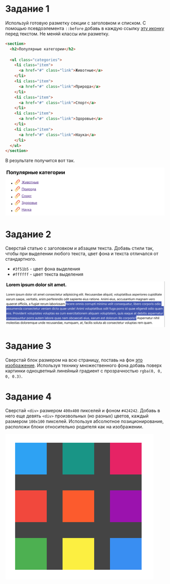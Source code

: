 # Задание 1

Используй готовую разметку секции с заголовком и списком. C помощью
псевдоэлемента `::before` добавь в каждую ссылку
[эту иконку](./assets/task-01-icon.svg) перед текстом. Не меняй классы или
разметку.

```html
<section>
  <h2>Популярные категории</h2>

  <ul class="categories">
    <li class="item">
      <a href="#" class="link">Животные</a>
    </li>
    <li class="item">
      <a href="#" class="link">Природа</a>
    </li>
    <li class="item">
      <a href="#" class="link">Спорт</a>
    </li>
    <li class="item">
      <a href="#" class="link">Здоровье</a>
    </li>
    <li class="item">
      <a href="#" class="link">Наука</a>
    </li>
  </ul>
</section>
```

В результате получится вот так.

![превью задания](./images/task-01.png)

# Задание 2

Сверстай статью с заголовком и абзацем текста. Добавь стили так, чтобы при
выделении любого текста, цвет фона и текста отличался от стандартного.

- `#3f51b5` - цвет фона выделения
- `#ffffff` - цвет текста выделения

![превью задания](./images/task-02.png)

# Задание 3

Сверстай блок размером на всю страницу, поставь на фон
[это изображение](./assets/task-03-image.jpg). Используя технику множественного
фона добавь поверх картинки одноцветный линейный градиент с прозрачностью
`rgba(0, 0, 0, 0.3)`.

# Задание 4

Сверстай `<div>` размером `400x400` пикселей и фоном `#424242`. Добавь в него
еще девять `<div>` произвольных (но разных) цветов, каждый размером `100x100`
пикселей. Используя абсолютное позиционирование, расположи блоки относительно
родителя как на изображении.

![превью задания](./images/task-04.png)
